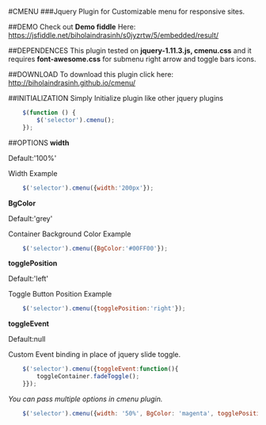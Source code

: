 #CMENU
###Jquery Plugin for Customizable menu for responsive sites.

##DEMO
Check out **Demo fiddle** Here: https://jsfiddle.net/biholaindrasinh/s0jyzrtw/5/embedded/result/

##DEPENDENCES
This plugin tested on **jquery-1.11.3.js, cmenu.css** and it requires **font-awesome.css** for submenu right arrow and toggle bars icons.

##DOWNLOAD
To download this plugin click here: http://biholaindrasinh.github.io/cmenu/

##INITIALIZATION
Simply Initialize plugin like other jquery plugins

```javascript
    $(function () {
        $('selector').cmenu();
    });
```
##OPTIONS
**width**

Default:'100%'

Width Example

```javascript
    $('selector').cmenu({width:'200px'});
```
**BgColor**

Default:'grey'

Container Background Color Example

```javascript
    $('selector').cmenu({BgColor:'#00FF00'});
```
**togglePosition**

Default:'left'

Toggle Button Position Example

```javascript
    $('selector').cmenu({togglePosition:'right'});
```
**toggleEvent**

Default:null

Custom Event binding in place of jquery slide toggle.

```javascript
    $('selector').cmenu({toggleEvent:function(){
        toggleContainer.fadeToggle();
    }});
```
*You can pass multiple options in cmenu plugin.*

```javascript
    $('selector').cmenu({width: '50%', BgColor: 'magenta', togglePosition: 'left'});
```
